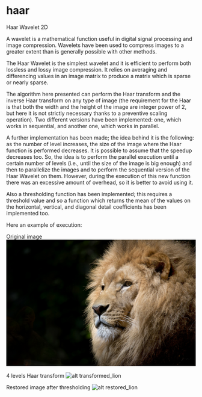 # haar
Haar Wavelet 2D

A wavelet is a mathematical function useful in digital signal processing and image compression. Wavelets have been used to compress images to a greater extent than is generally possible with other methods. 

The Haar Wavelet is the simplest wavelet and it is efficient to perform both lossless and lossy image compression. It relies on averaging and differencing values in an image matrix to produce a matrix which is sparse or nearly sparse.

The algorithm here presented can perform the Haar transform and the inverse Haar transform on any type of image (the requirement for the Haar is that both the width and the height of the image are integer power of 2, but here it is not strictly necessary thanks to a preventive scaling operation). Two different versions have been implemented: one, which works in sequential, and another one, which works in parallel. 

A further implementation has been made; the idea behind it is the following: as the number of level increases, the size of the image where the Haar function is performed decreases. It is possible to assume that the speedup decreases too. So, the idea is to perform the parallel execution until a certain number of levels (i.e., until the size of the image is big enough) and then to parallelize the images and to perform the sequential version of the Haar Wavelet on them. However, during the execution of this new function there was an excessive amount of overhead, so it is better to avoid using it.

Also a thresholding function has been implemented; this requires a threshold value and so a function which returns the mean of the values on the horizontal, vertical, and diagonal detail coefficients has been implemented too.

Here an example of execution:

Original image
![alt original_lion](https://github.com/ahandre94/haar/blob/master/example/lion.jpg)

4 levels Haar transform
![alt transformed_lion](https://github.com/ahandre94/haar/blob/master/example/4_level_haar.png)

Restored image after thresholding
![alt restored_lion](https://github.com/ahandre94/haar/blob/master/example/restored_lion.png)
